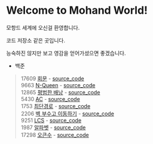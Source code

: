 # Welcome to Mohand World!

모항드 세계에 오신걸 환영합니다.

코드 저장소 같은 곳입니다.

능숙하진 않지만 보고 영감을 얻어가셨으면 좋겠습니다.

+ 백준
> 17609 [회문](https://www.acmicpc.net/problem/17609) - [source_code](baekjoon_17609/main.cpp)  
> 9663 [N-Queen](https://www.acmicpc.net/problem/9663) - [source_code](baekjoon_9663/main.cpp)  
> 12865 [평범한 배낭](https://www.acmicpc.net/problem/12865) - [source_code](baekjoon_12865/main.cpp)  
> 5430 [AC](https://www.acmicpc.net/problem/5430) - [source_code](baekjoon_5430/main.cpp)  
> 1753 [최단경로](https://www.acmicpc.net/problem/1753) - [source_code](baekjoon_1753/main.cpp)  
> 2206 [벽 부수고 이동하기](https://www.acmicpc.net/problem/2206) - [source_code](baekjoon_2206/main.cpp)  
> 9251 [LCS](https://www.acmicpc.net/problem/9251) - [source_code](baekjoon_9251/main.cpp)  
> 1987 [알파벳](https://www.acmicpc.net/problem/1987) - [source_code](baekjoon_1987/main.cpp)  
> 17298 [오큰수](https://www.acmicpc.net/problem/17298) - [source_code](baekjoon_17298/main.cpp)
